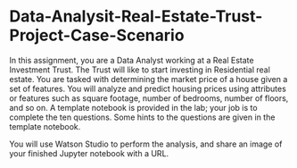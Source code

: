 # Data-Analysit-Real-Estate-Trust-Project-Case-Scenario

In this assignment, you are a Data Analyst working at a Real Estate Investment Trust. The Trust will like to start investing in Residential real estate. You are tasked with determining the market price of a house given a set of features. You will analyze and predict housing prices using attributes or features such as square footage, number of bedrooms, number of floors, and so on. A template notebook is provided in the lab; your job is to complete the ten questions. Some hints to the questions are given in the template notebook.

You will use Watson Studio to perform the analysis, and share an image of your finished Jupyter notebook with a URL.

